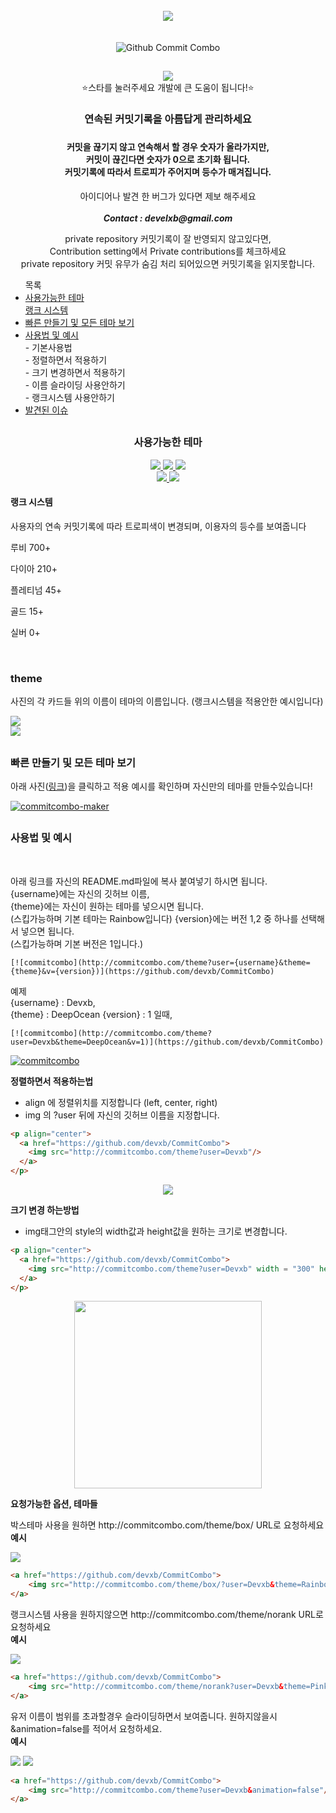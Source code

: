 
<div align = "center">
  <br>
  <a href="https://github.com/devxb/CommitCombo"><img src = "http://commitcombo.com/logo" align="center"/></a> <br><br><br>
  <img src = "http://commitcombo.com/theme/norank?user=Devxb&theme=Rainbow" align="center" alt="Github Commit Combo"/>
  <h2></h2>
<a href="https://hits.seeyoufarm.com"><img src="https://hits.seeyoufarm.com/api/count/incr/badge.svg?url=https%3A%2F%2Fgithub.com%2Fdevxb%2FCommitCombo&count_bg=%23212121&title_bg=%231488CC&icon=&icon_color=%231488CC&title=visitor&edge_flat=false"/></a>
</div>
<div align = "center">  ⭐스타를 눌러주세요 개발에 큰 도움이 됩니다!⭐️</div>
<!--<div align="center"><a href="./ENG.md"> English </a></div>--> 
<div align = "center"> 
<h3>연속된 커밋기록을 아름답게 관리하세요<h3> <h4> 커밋을 끊기지 않고 연속해서 할 경우 숫자가 올라가지만, <br> 커밋이 끊긴다면 숫자가 0으로 초기화 됩니다. <br> 커밋기록에 따라서 트로피가 주어지며 등수가 매겨집니다. <br> </h4>
<p> 아이디어나 발견 한 버그가 있다면 제보 해주세요<br><br>
<b><i>Contact : develxb@gmail.com</i></b></p>

<p align = "center">
private repository 커밋기록이 잘 반영되지 않고있다면, <br>
Contribution setting에서 Private contributions를 체크하세요 <br>
private repository 커밋 유무가 숨김 처리 되어있으면 커밋기록을 읽지못합니다.
</p>

</div>

<div>
<ul>
목록
<li>
	<a href = "#availableTheme"> 사용가능한 테마</a><br>
	<a href = "#rankSystem"> 랭크 시스템 </a>
</li>
<li>
	<a href = "#maker"> 빠른 만들기 및 모든 테마 보기</a>
</li>
<li>
	<a href = "#manual"> 사용법 및 예시</a><br>
	- 기본사용법 <br>
	- 정렬하면서 적용하기 <br>
	- 크기 변경하면서 적용하기 <br>
	- 이름 슬라이딩 사용안하기 <br>
	- 랭크시스템 사용안하기 <br>
</li>
<li>
	<a href = "./ISSUELOG.md"> 발견된 이슈 </a>
</li>
</ul>
</div>
<h2></h2>
<div align = "center">
<h3> <a name = "availableTheme"></a>사용가능한 테마</h3>
<a href = "https://github.com/devxb/CommitCombo"> 
<img src = "http://commitcombo.com/theme?user=Devxb&theme=Rainbow"/> <img src = "http://commitcombo.com/theme/norank?user=Devxb&theme=Pink"/> <img src = "http://commitcombo.com/theme/box?user=Devxb&theme=Rainbow"/> <br> 
<img src = "http://commitcombo.com/theme?user=Devxb&thme=Rainbow&v=2"/> <img src = "http://commitcombo.com/theme/norank?user=Devxb&theme=Pink&v=2"/>

</a> 
</div>

<h4> <a name = "rankSystem"></a> 랭크 시스템 </h4>
<p> 사용자의 연속 커밋기록에 따라 트로피색이 변경되며, 이용자의 등수를 보여줍니다</p>
<p> 루비 700+ </p>
<p> 다이아 210+ </p>
<p> 플레티넘 45+ </p>
<p> 골드 15+ </p>
<p> 실버 0+ </p>
<br>
<h3>theme</h3> 
<p> 사진의 각 카드들 위의 이름이 테마의 이름입니다. (랭크시스템을 적용안한 예시입니다) </p>
<img src = "https://user-images.githubusercontent.com/62425964/124747878-6686e080-df5d-11eb-973b-7af0178a93fa.png"/><br>
<img src = "https://user-images.githubusercontent.com/62425964/124747884-67b80d80-df5d-11eb-848b-23516c0b8157.png"/><br>

<h2></h2>

<h3> <a name = "maker"> </a> 빠른 만들기 및 모든 테마 보기</h3>
아래 사진(<a href = "http://commitcombo.com/maker">링크</a>)을 클릭하고 적용 예시를 확인하며 자신만의 테마를 만들수있습니다!

[![commitcombo-maker](https://user-images.githubusercontent.com/62425964/119252836-4d161900-bbe9-11eb-8e30-7984ef18337d.jpeg)](http://commitcombo.com/maker)


<h2></h2>
<h3> <a name = "manual"></a>사용법 및 예시</h3>
<br>
<p>
아래 링크를 자신의 README.md파일에 복사 붙여넣기 하시면 됩니다. <br> 
{username}에는 자신의 깃허브 이름, <br>
{theme}에는 자신이 원하는 테마를 넣으시면 됩니다. <br>
(스킵가능하며 기본 테마는 Rainbow입니다)
{version}에는 버전 1,2 중 하나를 선택해서 넣으면 됩니다. <br>
(스킵가능하며 기본 버전은 1입니다.)
</p>

	[![commitcombo](http://commitcombo.com/theme?user={username}&theme={theme}&v={version})](https://github.com/devxb/CommitCombo)

<p> 예제 <br>
{username} : Devxb, <br>
{theme} : DeepOcean
{version} : 1 일때,
</p>

	[![commitcombo](http://commitcombo.com/theme?user=Devxb&theme=DeepOcean&v=1)](https://github.com/devxb/CommitCombo)

[![commitcombo](http://commitcombo.com/theme?user=Devxb&theme=DeepOcean&v=1)](https://github.com/devxb/CommitCombo)

<b>정렬하면서 적용하는법</b>
	
- align 에 정렬위치를 지정합니다 (left, center, right)    
- img 의 ?user 뒤에 자신의 깃허브 이름을 지정합니다.

```html
<p align="center">
  <a href="https://github.com/devxb/CommitCombo">
    <img src="http://commitcombo.com/theme?user=Devxb"/>
  </a>
</p>
```
<p align="center">
  <a href="https://github.com/devxb/CommitCombo">
    <img src="http://commitcombo.com/theme?user=Devxb"/>
  </a>
</p>

<b>크기 변경 하는방법</b>

- img태그안의 style의 width값과 height값을 원하는 크기로 변경합니다.

```html
<p align="center">
  <a href="https://github.com/devxb/CommitCombo">
    <img src="http://commitcombo.com/theme?user=Devxb" width = "300" height = "auto"/>
  </a>
</p>
```

<p align="center">
  <a href="https://github.com/devxb/CommitCombo">
    <img src="http://commitcombo.com/theme?user=Devxb" width = "300" height = "auto"/>
  </a>
</p>

<b>요청가능한 옵션, 테마들</b>

<p>
박스테마 사용을 원하면 http://commitcombo.com/theme/box/ URL로 요청하세요<br>
<b> 예시 </b> <br>
</p>
<a href="https://github.com/devxb/CommitCombo">
    <img src="http://commitcombo.com/theme/box?user=Devxb&theme=Rainbow"/>
</a> <br>

```html
<a href="https://github.com/devxb/CommitCombo">
	<img src="http://commitcombo.com/theme/box/?user=Devxb&theme=Rainbow"/>
</a>
```

<p>
랭크시스템 사용을 원하지않으면 http://commitcombo.com/theme/norank URL로 요청하세요<br>
<b> 예시 </b> <br>
</p>
<a href="https://github.com/devxb/CommitCombo">
    <img src="http://commitcombo.com/theme/norank?user=Devxb&theme=Pink"/>
</a> <br>

```html
<a href="https://github.com/devxb/CommitCombo">
	<img src="http://commitcombo.com/theme/norank?user=Devxb&theme=Pink"/>
</a>
```

<p>
유저 이름이 범위를 초과할경우 슬라이딩하면서 보여줍니다. 원하지않을시 &animation=false를 적어서 요청하세요. <br>
<b> 예시 </b>
</p>
<img src = "http://commitcombo.com/theme?user=ABCDEFGHIJKLMNOP&theme=MintChocolate"/> <img src = "http://commitcombo.com/theme?user=ABCDEFGHIJKLMNOP&theme=MintChocolate&v=2"/> <br>

```html
<a href="https://github.com/devxb/CommitCombo">
    <img src="http://commitcombo.com/theme?user=Devxb&animation=false"/>
</a>
```